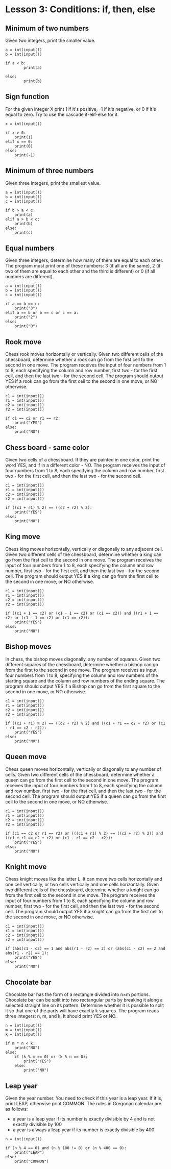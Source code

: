 # Lesson 3: Conditions: if, then, else

## Minimum of two numbers
Given two integers, print the smaller value.
```
a = int(input())
b = int(input())

if a < b:
        print(a)
        
else:
        print(b)
```

## Sign function
For the given integer X print 1 if it's positive, -1 if it's negative, or 0 if it's equal to zero.
Try to use the cascade if-elif-else for it.
```
x = int(input())

if x > 0:
    print(1)
elif x == 0:
    print(0)
else:
    print(-1)
```

## Minimum of three numbers
Given three integers, print the smallest value.
```
a = int(input())
b = int(input())
c = int(input())

if b > a < c:
    print(a)
elif a > b < c:
    print(b)
else:
    print(c)
```

## Equal numbers
Given three integers, determine how many of them are equal to each other. The program must print one of these numbers: 3 (if all are the same), 2 (if two of them are equal to each other and the third is different) or 0 (if all numbers are different).
```
a = int(input())
b = int(input())
c = int(input())

if a == b == c:
    print("3")
elif a == b or b == c or c == a:
    print("2")
else:
    print("0")
```

## Rook move
Chess rook moves horizontally or vertically. Given two different cells of the chessboard, determine whether a rook can go from the first cell to the second in one move.
The program receives the input of four numbers from 1 to 8, each specifying the column and row number, first two - for the first cell, and then the last two - for the second cell. The program should output YES if a rook can go from the first cell to the second in one move, or NO otherwise.
```
c1 = int(input())
r1 = int(input())
c2 = int(input())
r2 = int(input())

if c1 == c2 or r1 == r2:
    print("YES")
else:
    print("NO")
```

## Chess board - same color
Given two cells of a chessboard. If they are painted in one color, print the word YES, and if in a different color - NO.
The program receives the input of four numbers from 1 to 8, each specifying the column and row number, first two - for the first cell, and then the last two - for the second cell.
```
c1 = int(input())
r1 = int(input())
c2 = int(input())
r2 = int(input())

if ((c1 + r1) % 2) == ((c2 + r2) % 2):
    print("YES")
else:
    print("NO")
```

## King move
Chess king moves horizontally, vertically or diagonally to any adjacent cell. Given two different cells of the chessboard, determine whether a king can go from the first cell to the second in one move.
The program receives the input of four numbers from 1 to 8, each specifying the column and row number, first two - for the first cell, and then the last two - for the second cell. The program should output YES if a king can go from the first cell to the second in one move, or NO otherwise.
```
c1 = int(input())
r1 = int(input())
c2 = int(input())
r2 = int(input())

if ((c1 + 1 == c2) or (c1 - 1 == c2) or (c1 == c2)) and ((r1 + 1 == r2) or (r1 - 1 == r2) or (r1 == r2)):
    print("YES")
else: 
    print("NO")
```

## Bishop moves
In chess, the bishop moves diagonally, any number of squares. Given two different squares of the chessboard, determine whether a bishop can go from the first to the second in one move.
The program receives as input four numbers from 1 to 8, specifying the column and row numbers of the starting square and the column and row numbers of the ending square. The program should output YES if a Bishop can go from the first square to the second in one move, or NO otherwise.
```
c1 = int(input())
r1 = int(input())
c2 = int(input())
r2 = int(input())

if ((c1 + r1) % 2) == ((c2 + r2) % 2) and ((c1 + r1 == c2 + r2) or (c1 - r1 == c2 - r2)):
    print("YES")
else:
    print("NO")
```

## Queen move
Chess queen moves horizontally, vertically or diagonally to any number of cells. Given two different cells of the chessboard, determine whether a queen can go from the first cell to the second in one move.
The program receives the input of four numbers from 1 to 8, each specifying the column and row number, first two - for the first cell, and then the last two - for the second cell. The program should output YES if a queen can go from the first cell to the second in one move, or NO otherwise.
```
c1 = int(input())
r1 = int(input())
c2 = int(input())
r2 = int(input())

if (c1 == c2 or r1 == r2) or (((c1 + r1) % 2) == ((c2 + r2) % 2)) and ((c1 + r1 == c2 + r2) or (c1 - r1 == c2 - r2)):
    print("YES")
else:
    print("NO")
```

## Knight move
Chess knight moves like the letter L. It can move two cells horizontally and one cell vertically, or two cells vertically and one cells horizontally. Given two different cells of the chessboard, determine whether a knight can go from the first cell to the second in one move.
The program receives the input of four numbers from 1 to 8, each specifying the column and row number, first two - for the first cell, and then the last two - for the second cell. The program should output YES if a knight can go from the first cell to the second in one move, or NO otherwise.
```
c1 = int(input())
r1 = int(input())
c2 = int(input())
r2 = int(input())

if (abs(c1 - c2) == 1 and abs(r1 - r2) == 2) or (abs(c1 - c2) == 2 and abs(r1 - r2) == 1):
    print("YES")
else:
    print("NO")
```

## Chocolate bar
Chocolate bar has the form of a rectangle divided into n×m portions. Chocolate bar can be split into two rectangular parts by breaking it along a selected straight line on its pattern. Determine whether it is possible to split it so that one of the parts will have exactly k squares.
The program reads three integers: n, m, and k. It should print YES or NO.
```
n = int(input())
m = int(input())
k = int(input())

if m * n < k:
    print("NO")
else:
    if (k % m == 0) or (k % n == 0):
        print("YES")
    else:
        print("NO")
```

## Leap year
Given the year number. You need to check if this year is a leap year. If it is, print LEAP, otherwise print COMMON.
The rules in Gregorian calendar are as follows:
- a year is a leap year if its number is exactly divisible by 4 and is not exactly divisible by 100
- a year is always a leap year if its number is exactly divisible by 400
```
n = int(input())

if (n % 4 == 0) and (n % 100 != 0) or (n % 400 == 0):
    print("LEAP")
else:
    print("COMMON")
```
